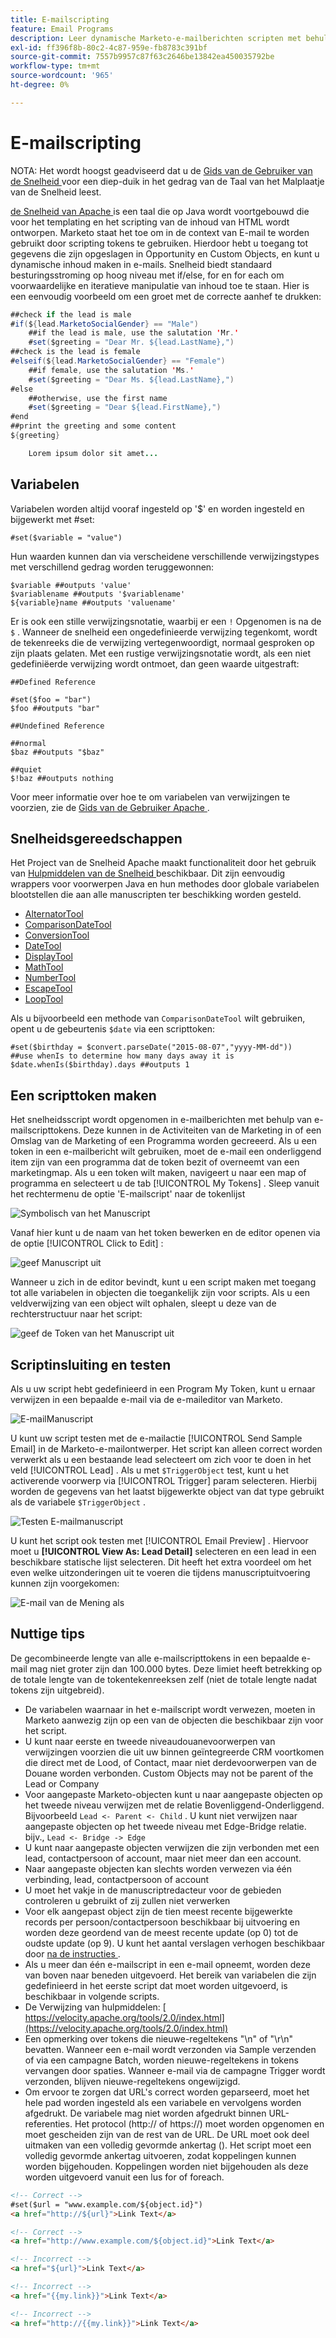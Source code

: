 ```yaml
---
title: E-mailscripting
feature: Email Programs
description: Leer dynamische Marketo-e-mailberichten scripten met behulp van Apache Velocity-tokens, variabelen, Velocity Tools en Test met Sample en Email Preview.
exl-id: ff396f8b-80c2-4c87-959e-fb8783c391bf
source-git-commit: 7557b9957c87f63c2646be13842ea450035792be
workflow-type: tm+mt
source-wordcount: '965'
ht-degree: 0%

---
```


# E-mailscripting

NOTA: Het wordt hoogst geadviseerd dat u de [ Gids van de Gebruiker van de Snelheid ](https://velocity.apache.org/engine/devel/user-guide.html) voor een diep-duik in het gedrag van de Taal van het Malplaatje van de Snelheid leest.

[ de Snelheid van Apache ](https://velocity.apache.org/) is een taal die op Java wordt voortgebouwd die voor het templating en het scripting van de inhoud van HTML wordt ontworpen. Marketo staat het toe om in de context van E-mail te worden gebruikt door scripting tokens te gebruiken. Hierdoor hebt u toegang tot gegevens die zijn opgeslagen in Opportunity en Custom Objects, en kunt u dynamische inhoud maken in e-mails. Snelheid biedt standaard besturingsstroming op hoog niveau met if/else, for en for each om voorwaardelijke en iteratieve manipulatie van inhoud toe te staan. Hier is een eenvoudig voorbeeld om een groet met de correcte aanhef te drukken:

```java
##check if the lead is male
#if(${lead.MarketoSocialGender} == "Male")
    ##if the lead is male, use the salutation 'Mr.'
    #set($greeting = "Dear Mr. ${lead.LastName},")
##check is the lead is female
#elseif(${lead.MarketoSocialGender} == "Female")
    ##if female, use the salutation 'Ms.'
    #set($greeting = "Dear Ms. ${lead.LastName},")
#else
    ##otherwise, use the first name
    #set($greeting = "Dear ${lead.FirstName},")
#end
##print the greeting and some content
${greeting}

    Lorem ipsum dolor sit amet...
```

## Variabelen

Variabelen worden altijd vooraf ingesteld op &#39;$&#39; en worden ingesteld en bijgewerkt met #set:

```
#set($variable = "value")
```

Hun waarden kunnen dan via verscheidene verschillende verwijzingstypes met verschillend gedrag worden teruggewonnen:

```
$variable ##outputs 'value'
$variablename ##outputs '$variablename'
${variable}name ##outputs 'valuename'
```

Er is ook een stille verwijzingsnotatie, waarbij er een `!` Opgenomen is na de `$` . Wanneer de snelheid een ongedefinieerde verwijzing tegenkomt, wordt de tekenreeks die de verwijzing vertegenwoordigt, normaal gesproken op zijn plaats gelaten. Met een rustige verwijzingsnotatie wordt, als een niet gedefiniëerde verwijzing wordt ontmoet, dan geen waarde uitgestraft:

```
##Defined Reference

#set($foo = "bar")
$foo ##outputs "bar"

##Undefined Reference

##normal
$baz ##outputs "$baz"

##quiet
$!baz ##outputs nothing
```

Voor meer informatie over hoe te om variabelen van verwijzingen te voorzien, zie de [ Gids van de Gebruiker Apache ](https://velocity.apache.org/engine/devel/user-guide.html#formal-reference-notation).

## Snelheidsgereedschappen

Het Project van de Snelheid Apache maakt functionaliteit door het gebruik van [ Hulpmiddelen van de Snelheid ](https://velocity.apache.org/tools/devel/apidocs/overview-summary.html) beschikbaar. Dit zijn eenvoudig wrappers voor voorwerpen Java en hun methodes door globale variabelen blootstellen die aan alle manuscripten ter beschikking worden gesteld.

- [ AlternatorTool ](https://velocity.apache.org/tools/devel/apidocs/org/apache/velocity/tools/generic/AlternatorTool.html)
- [ ComparisonDateTool ](https://velocity.apache.org/tools/devel/apidocs/org/apache/velocity/tools/generic/ComparisonDateTool.html)
- [ ConversionTool ](https://velocity.apache.org/tools/devel/apidocs/org/apache/velocity/tools/generic/ConversionTool.html)
- [ DateTool ](https://velocity.apache.org/tools/devel/apidocs/org/apache/velocity/tools/generic/DateTool.html)
- [ DisplayTool ](https://velocity.apache.org/tools/devel/apidocs/org/apache/velocity/tools/generic/DisplayTool.html)
- [ MathTool ](https://velocity.apache.org/tools/devel/apidocs/org/apache/velocity/tools/generic/MathTool.html)
- [ NumberTool ](https://velocity.apache.org/tools/devel/apidocs/org/apache/velocity/tools/generic/NumberTool.html)
- [ EscapeTool ](https://velocity.apache.org/tools/devel/apidocs/org/apache/velocity/tools/generic/EscapeTool.html)
- [ LoopTool ](https://velocity.apache.org/tools/devel/apidocs/org/apache/velocity/tools/generic/LoopTool.html)

Als u bijvoorbeeld een methode van `ComparisonDateTool` wilt gebruiken, opent u de gebeurtenis `$date` via een scripttoken:

```
#set($birthday = $convert.parseDate("2015-08-07","yyyy-MM-dd"))
##use whenIs to determine how many days away it is
$date.whenIs($birthday).days ##outputs 1
```

## Een scripttoken maken

Het snelheidsscript wordt opgenomen in e-mailberichten met behulp van e-mailscripttokens. Deze kunnen in de Activiteiten van de Marketing in of een Omslag van de Marketing of een Programma worden gecreeerd. Als u een token in een e-mailbericht wilt gebruiken, moet de e-mail een onderliggend item zijn van een programma dat de token bezit of overneemt van een marketingmap. Als u een token wilt maken, navigeert u naar een map of programma en selecteert u de tab [!UICONTROL My Tokens] . Sleep vanuit het rechtermenu de optie &#39;E-mailscript&#39; naar de tokenlijst

![ Symbolisch van het Manuscript ](assets/script-token.png)

Vanaf hier kunt u de naam van het token bewerken en de editor openen via de optie [!UICONTROL Click to Edit] :

![ geef Manuscript ](assets/script-edit.png) uit

Wanneer u zich in de editor bevindt, kunt u een script maken met toegang tot alle variabelen in objecten die toegankelijk zijn voor scripts. Als u een veldverwijzing van een object wilt ophalen, sleept u deze van de rechterstructuur naar het script:

![ geef de Token van het Manuscript uit ](assets/edit-script-token.png)

## Scriptinsluiting en testen

Als u uw script hebt gedefinieerd in een Program My Token, kunt u ernaar verwijzen in een bepaalde e-mail via de e-maileditor van Marketo.

![ E-mailManuscript ](assets/email-script-marketo-email.png)

U kunt uw script testen met de e-mailactie [!UICONTROL Send Sample Email] in de Marketo-e-mailontwerper. Het script kan alleen correct worden verwerkt als u een bestaande lead selecteert om zich voor te doen in het veld [!UICONTROL Lead] . Als u met `$TriggerObject` test, kunt u het activerende voorwerp via [!UICONTROL Trigger] param selecteren. Hierbij worden de gegevens van het laatst bijgewerkte object van dat type gebruikt als de variabele `$TriggerObject` .

![ Testen E-mailmanuscript ](assets/velocity-test.png)

U kunt het script ook testen met [!UICONTROL Email Preview] . Hiervoor moet u **[!UICONTROL View As: Lead Detail]** selecteren en een lead in een beschikbare statische lijst selecteren. Dit heeft het extra voordeel om het even welke uitzonderingen uit te voeren die tijdens manuscriptuitvoering kunnen zijn voorgekomen:

![ E-mail van de Mening als ](assets/view-as.png)

## Nuttige tips

De gecombineerde lengte van alle e-mailscripttokens in een bepaalde e-mail mag niet groter zijn dan 100.000 bytes. Deze limiet heeft betrekking op de totale lengte van de tokentekenreeksen zelf (niet de totale lengte nadat tokens zijn uitgebreid).

- De variabelen waarnaar in het e-mailscript wordt verwezen, moeten in Marketo aanwezig zijn op een van de objecten die beschikbaar zijn voor het script.
- U kunt naar eerste en tweede niveaudouanevoorwerpen van verwijzingen voorzien die uit uw binnen geïntegreerde CRM voortkomen die direct met de Lood, of Contact, maar niet derdevoorwerpen van de Douane worden verbonden. Custom Objects may not be parent of the Lead or Company
- Voor aangepaste Marketo-objecten kunt u naar aangepaste objecten op het tweede niveau verwijzen met de relatie Bovenliggend-Onderliggend. Bijvoorbeeld `Lead <- Parent <- Child` . U kunt niet verwijzen naar aangepaste objecten op het tweede niveau met Edge-Bridge relatie. bijv., `Lead <- Bridge -> Edge`
- U kunt naar aangepaste objecten verwijzen die zijn verbonden met een lead, contactpersoon of account, maar niet meer dan een account.
- Naar aangepaste objecten kan slechts worden verwezen via één verbinding, lead, contactpersoon of account
- U moet het vakje in de manuscriptredacteur voor de gebieden controleren u gebruikt of zij zullen niet verwerken
- Voor elk aangepast object zijn de tien meest recente bijgewerkte records per persoon/contactpersoon beschikbaar bij uitvoering en worden deze geordend van de meest recente update (op 0) tot de oudste update (op 9). U kunt het aantal verslagen verhogen beschikbaar door [ na de instructies ](https://experienceleague.adobe.com/en/docs/marketo/using/product-docs/administration/email-setup/change-custom-object-retrieval-limits-in-velocity-scripting).
- Als u meer dan één e-mailscript in een e-mail opneemt, worden deze van boven naar beneden uitgevoerd. Het bereik van variabelen die zijn gedefinieerd in het eerste script dat moet worden uitgevoerd, is beschikbaar in volgende scripts.
- De Verwijzing van hulpmiddelen: [ https://velocity.apache.org/tools/2.0/index.html](https://velocity.apache.org/tools/2.0/index.html)
- Een opmerking over tokens die nieuwe-regeltekens &quot;\\n&quot; of &quot;\\r\\n&quot; bevatten. Wanneer een e-mail wordt verzonden via Sample verzenden of via een campagne Batch, worden nieuwe-regeltekens in tokens vervangen door spaties. Wanneer e-mail via de campagne Trigger wordt verzonden, blijven nieuwe-regeltekens ongewijzigd.
- Om ervoor te zorgen dat URL&#39;s correct worden geparseerd, moet het hele pad worden ingesteld als een variabele en vervolgens worden afgedrukt. De variabele mag niet worden afgedrukt binnen URL-referenties. Het protocol (http:// of https://) moet worden opgenomen en moet gescheiden zijn van de rest van de URL. De URL moet ook deel uitmaken van een volledig gevormde ankertag (<a>). Het script moet een volledig gevormde ankertag uitvoeren, zodat koppelingen kunnen worden bijgehouden. Koppelingen worden niet bijgehouden als deze worden uitgevoerd vanuit een lus for of foreach.

```html
<!-- Correct -->
#set($url = "www.example.com/${object.id}")
<a href="http://${url}">Link Text</a>

<!-- Correct -->
<a href="http://www.example.com/${object.id}">Link Text</a>

<!-- Incorrect -->
<a href="${url}">Link Text</a>

<!-- Incorrect -->
<a href="{{my.link}}">Link Text</a>

<!-- Incorrect -->
<a href="http://{{my.link}}">Link Text</a>
```
